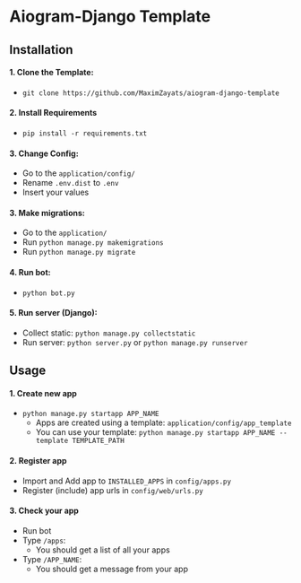 # Aiogram-Django Template

## Installation

#### 1. Clone the Template:
   * `git clone https://github.com/MaximZayats/aiogram-django-template`

#### 2. Install Requirements 
   * `pip install -r requirements.txt`

#### 3. Change Config:
   * Go to the `application/config/`
   * Rename `.env.dist` to `.env`
   * Insert your values

#### 3. Make migrations:
   * Go to the `application/`
   * Run `python manage.py makemigrations`
   * Run `python manage.py migrate`
   
#### 4. Run bot:
   * `python bot.py`   

#### 5. Run server (Django):
   * Collect static: `python manage.py collectstatic`
   * Run server: `python server.py` or `python manage.py runserver`


## Usage

#### 1. Create new app
   * `python manage.py startapp APP_NAME`
      * Apps are created using a template: `application/config/app_template`
      * You can use your template: `python manage.py startapp APP_NAME --template TEMPLATE_PATH`
   
#### 2. Register app
   * Import and Add app to `INSTALLED_APPS` in `config/apps.py`
   * Register (include) app urls in `config/web/urls.py`   

#### 3. Check your app
   * Run bot
   * Type `/apps`:
      * You should get a list of all your apps
   * Type `/APP_NAME`:
      * You should get a message from your app
